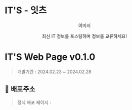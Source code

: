 # IT'S - 잇츠

<p align="center">
  이미지
</p>
<p align="center">
최신 IT 정보를 포스팅하며 정보를 교류하세요!
</p>

# IT'S Web Page v0.1.0

> 개발기간 : 2024.02.23 ~ 2024.02.28

## 🔗 배포주소

> 정식 배포 페이지 : 
